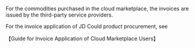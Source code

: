 For the commodities purchased in the cloud marketplace, the invoices are issued by the third-party service providers.


For the invoice application of JD Could product procurement, see

【Guide for Invoice Application of Cloud Marketplace Users】
